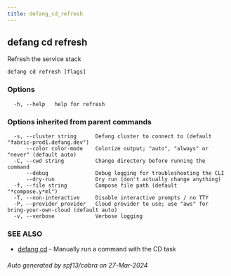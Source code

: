 ```yaml
---
title: defang_cd_refresh
---
```

## defang cd refresh

Refresh the service stack

```
defang cd refresh [flags]
```

### Options

```
  -h, --help   help for refresh
```

### Options inherited from parent commands

```
  -s, --cluster string      Defang cluster to connect to (default "fabric-prod1.defang.dev")
      --color color-mode    Colorize output; "auto", "always" or "never" (default auto)
  -C, --cwd string          Change directory before running the command
      --debug               Debug logging for troubleshooting the CLI
      --dry-run             Dry run (don't actually change anything)
  -f, --file string         Compose file path (default "*compose.y*ml")
  -T, --non-interactive     Disable interactive prompts / no TTY
  -P, --provider provider   Cloud provider to use; use "aws" for bring-your-own-cloud (default auto)
  -v, --verbose             Verbose logging
```

### SEE ALSO

* [defang cd](defang_cd.md)	 - Manually run a command with the CD task

###### Auto generated by spf13/cobra on 27-Mar-2024
